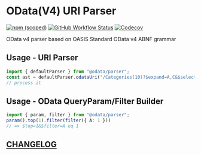 # OData(V4) URI Parser

[![npm (scoped)](https://img.shields.io/npm/v/@odata/parser)](https://www.npmjs.com/package/@odata/parser)
[![GitHub Workflow Status](https://img.shields.io/github/workflow/status/Soontao/odata-v4-parser/Node%20CI?label=nodejs)](https://github.com/Soontao/odata-v4-parser/actions?query=workflow%3A%Node+CI%22)
[![Codecov](https://codecov.io/gh/Soontao/odata-v4-parser/branch/master/graph/badge.svg)](https://codecov.io/gh/Soontao/odata-v4-parser)


OData v4 parser based on OASIS Standard OData v4 ABNF grammar

## Usage - URI Parser

```ts
import { defaultParser } from "@odata/parser";
const ast = defaultParser.odataUri("/Categories(10)?$expand=A,C&$select=D,E")
// process it
```

## Usage - OData QueryParam/Filter Builder

```ts
import { param, filter } from "@odata/parser";
param().top(1).filter(filter({ A: 1 }))
// => $top=1&$filter=A eq 1
```


## [CHANGELOG](./CHANGELOG.md)
